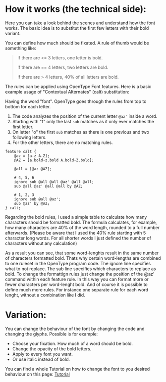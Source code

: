 # How it works (the technical side):

Here you can take a look behind the scenes and understand how the font works.
The basic idea is to substitut the first few letters with their bold variant.

You can define how much should be fixated. A rule of thumb would be something like:

> If there are <= 3 letters, one letter is bold.
>
> If there are == 4 letters, two letters are bold.
>
> If there are > 4 letters, 40% of all letters are bold.

The rules can be applied using OpenType Font features.
Here is a basic example usage of "Contextual Alternates" (calt) substitution:

Having the word "font". OpenType goes through the rules from top to bottom for each letter.

1. The code analyzes the position of the current letter `@az'` inside a word.
1. Starting with "f" only the last `sub` matches as it only ever matches the first letter.
1. On letter "o" the first `sub` matches as there is one previous and two following letters.
1. For the other letters, there are no matching rules.

```fea
feature calt {
    @az = [a-z A-Z];
    @AZ = [a.bold-z.bold A.bold-Z.bold];

    @all = [@az @AZ];

    # 4, 5, 6
    ignore sub @all @all @az' @all @all;
    sub @all @az' @all @all by @AZ;

    # 1, 2, 3
    ignore sub @all @az';
    sub @az' by @AZ;
} calt;
```

Regarding the bold rules, I used a simple table to calculate how many characters should be formatted bold.
The formula calculates, for example, how many characters are 40% of the word length, rounded to a full number afterwards.
(Please be aware that I used the 40% rule starting with 5 character long words. For all shorter words I just defined the number of characters without any calculation)

As a result you can see, that some word-lenghts result in the same number of characters formatted bold.
Thats why certain word-lengths are combined to one ruleset in the OpenType program code.
The ignore line specifies what to not replace.
The sub line specifies which characters to replace as bold.
To change the formattign rules just change the position of the @az' command within each feature rule.
In this way you can format more or fewer characters per word-lenght bold.
And of course it is possible to define much more rules. For instance one separate rule for each word lenght, without a combination like I did.



# Variation:
You can change the behaviour of the font by changing the code and changing the glyphs.
Possible is for example:

-   Choose your fixation. How much of a word should be bold.
-   Change the opacity of the bold letters.
-   Apply to every font you want.
-   Or use italic instead of bold.


You can find a whole Tutorial on how to change the font to you desired behaviour on this page:
[Tutorial](https://github.com/Born2Root/Fast-Font/blob/main/README_Tutorial.md)



  